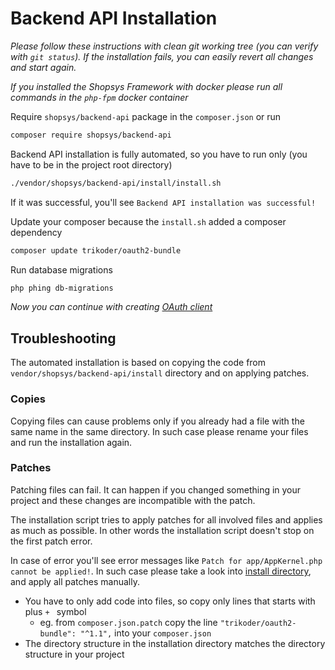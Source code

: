 # Backend API Installation

*Please follow these instructions with clean git working tree (you can verify with `git status`). If the installation fails, you can easily revert all changes and start again.*

*If you installed the Shopsys Framework with docker please run all commands in the `php-fpm` docker container*

Require `shopsys/backend-api` package in the `composer.json` or run

```bash
composer require shopsys/backend-api
```

Backend API installation is fully automated, so you have to run only (you have to be in the project root directory)

```bash
./vendor/shopsys/backend-api/install/install.sh
```

If it was successful, you'll see `Backend API installation was successful!`

Update your composer because the `install.sh` added a composer dependency

```bash
composer update trikoder/oauth2-bundle
```

Run database migrations

```bash
php phing db-migrations
```

*Now you can continue with creating [OAuth client](/docs/backend-api/api-authentication-oauth2.md)*

## Troubleshooting

The automated installation is based on copying the code from `vendor/shopsys/backend-api/install` directory and on applying patches.

### Copies

Copying files can cause problems only if you already had a file with the same name in the same directory.
In such case please rename your files and run the installation again.

### Patches

Patching files can fail. It can happen if you changed something in your project and these changes are incompatible with the patch.

The installation script tries to apply patches for all involved files and applies as much as possible.
In other words the installation script doesn't stop on the first patch error.

In case of error you'll see error messages like `Patch for app/AppKernel.php cannot be applied!`.
In such case please take a look into [install directory](https://github.com/shopsys/shopsys/tree/master/packages/backend-api/install), and apply all patches manually.
* You have to only add code into files, so copy only lines that starts with plus `+ ` symbol
  * eg. from `composer.json.patch` copy the line `"trikoder/oauth2-bundle": "^1.1",` into your `composer.json`
* The directory structure in the installation directory matches the directory structure in your project
